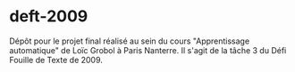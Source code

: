 # deft-2009
Dépôt pour le projet final réalisé au sein du cours "Apprentissage automatique" de Loïc Grobol à Paris Nanterre. Il s'agit de la tâche 3 du Défi Fouille de Texte de 2009.
